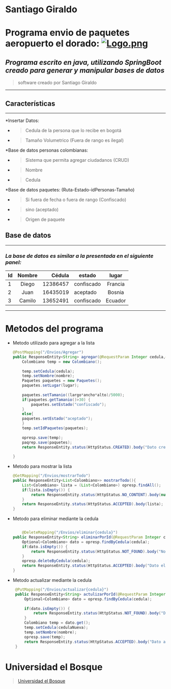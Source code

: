 <!--Heading-->
	
   #  Santiago Giraldo
   # Programa envio de paquetes aeropuerto el dorado:  [![Logo.png](https://i.postimg.cc/0QKp2pFy/Logo.png)](https://postimg.cc/mzRcmFTv)

## *Programa escrito en java, utilizando SpringBoot creado para generar y manipular bases de datos*
 >software creado por Santiago Giraldo 
---

<!--List-->
## **Características**
---

*Insertar Datos:
* >Cedula de la persona que lo recibe en bogotá
* >Tamaño Volumetrico  (Fuera de rango es ilegal)


*Base de datos personas colombianas: 
* >Sistema que permita agregar ciudadanos (CRUD)
* >Nombre
* >Cedula

*Base de datos paquetes: (Ruta-Estado-idPersonas-Tamaño)
* >Si fuera de fecha o fuera de rango (Confiscado)
* >sino (aceptado)
* >Origen de paquete


## Base de datos
---
### *La base de datos es similar a la presentada en el siguiente panel:*
|Id     |  Nombre  |  Cédula  |   estado    |  lugar    | 
| ----------|:---------: |---------:| --------- |:----------:|  
|    1  |     Diego |  12386457|   confiscado      |  Francia |
|    2 |  Juan |  16435019|    aceptado     |  Bosnia |
|    3   |    Camilo   | 13652491 |    confiscado    | Ecuador|
---


# Metodos del programa

*  Metodo utilizado para agregar  a la lista
    ``` java
    @PostMapping("/Envios/Agregar")
	public ResponseEntity<String> agregar(@RequestParam Integer cedula,@RequestParam String nombre,@RequestParam String lugar,@RequestParam double largo,@RequestParam double ancho,@RequestParam double alto){
		Colombiano temp = new Colombiano();
		
		temp.setCedula(cedula);
		temp.setNombre(nombre);
		Paquetes paquetes = new Paquetes();
		paquetes.setLugar(lugar);
		
		paquetes.setTamanio((largo*ancho*alto)/5000);
		if(paquetes.getTamanio()>30) {
			paquetes.setEstado("confiscado");
		}
		else{
		paquetes.setEstado("aceptado");
		}
		temp.setIdPaquetes(paquetes);
		
		opresp.save(temp);
		paqrep.save(paquetes);
		return ResponseEntity.status(HttpStatus.CREATED).body("Dato creado con exito: 201");
		
	}
    ```
* Metodo para mostrar la lista
    ``` java
    @GetMapping("/Envios/mostrarTodo")
	public ResponseEntity<List<Colombiano>> mostrarTodo(){
		List<Colombiano> lista = (List<Colombiano>) opresp.findAll();
		if(lista.isEmpty()) {
			return ResponseEntity.status(HttpStatus.NO_CONTENT).body(null);
		}
		return ResponseEntity.status(HttpStatus.ACCEPTED).body(lista);
	}
    ```
* Metodo para eliminar mediante la cedula

    ``` java
   
        @DeleteMapping("/Envios/eliminar{cedula}")
	public ResponseEntity<String> eliminarPorId(@RequestParam Integer cedula){
		Optional<Colombiano> dato = opresp.findByCedula(cedula);
		if(dato.isEmpty()) {
			return ResponseEntity.status(HttpStatus.NOT_FOUND).body("No se pudo eliminar el dato.");
		}
		opresp.deleteByCedula(cedula);
		return ResponseEntity.status(HttpStatus.ACCEPTED).body("Dato eliminado con exito.");
	}

    ```
 * Metodo actualizar mediante la cedula
   ``` java
    @PutMapping("/Envios/actualizar{cedula}")
	public ResponseEntity<String> actulizarPorId(@RequestParam Integer cedula,@RequestParam Integer cedulaNueva,@RequestParam String nombre, @RequestParam Integer volumetric){
		Optional<Colombiano> dato = opresp.findByCedula(cedula);
		
		if(dato.isEmpty()) {
			return ResponseEntity.status(HttpStatus.NOT_FOUND).body("Dato no encontrado");
		}
		Colombiano temp = dato.get();
		temp.setCedula(cedulaNueva);
		temp.setNombre(nombre);
		opresp.save(temp);
		return ResponseEntity.status(HttpStatus.ACCEPTED).body("Dato actualizado con exito.");
	}
    ```
#  Universidad el Bosque
  > [Universidad el Bosque]( https://www.unbosque.edu.co )
